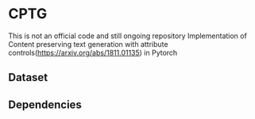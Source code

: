 # CPTG
This is not an official code and still ongoing repository
Implementation of Content preserving text generation with attribute controls(https://arxiv.org/abs/1811.01135) in Pytorch

## Dataset

## Dependencies
